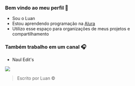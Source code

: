 ### Bem vindo ao meu perfil 💙

- Sou o Luan
- Estou aprendendo programação na [Alura](https://www.alura.com.br)
- Utilizo esse espaço para organizações de meus projetos e compartilhamento

### Também trabalho em um canal 🎧

- Naul Edit's 


![](https://media1.tenor.com/m/ISCbeJiZt3cAAAAC/bellingham-real-madrid.gif)



> Escrito por Luan ©
